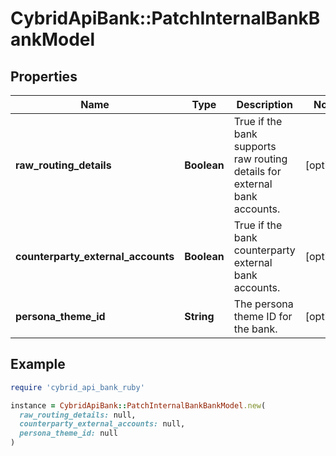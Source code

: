 # CybridApiBank::PatchInternalBankBankModel

## Properties

| Name | Type | Description | Notes |
| ---- | ---- | ----------- | ----- |
| **raw_routing_details** | **Boolean** | True if the bank supports raw routing details for external bank accounts. | [optional] |
| **counterparty_external_accounts** | **Boolean** | True if the bank counterparty external bank accounts. | [optional] |
| **persona_theme_id** | **String** | The persona theme ID for the bank. | [optional] |

## Example

```ruby
require 'cybrid_api_bank_ruby'

instance = CybridApiBank::PatchInternalBankBankModel.new(
  raw_routing_details: null,
  counterparty_external_accounts: null,
  persona_theme_id: null
)
```

